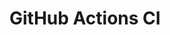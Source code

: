 # GitHub Actions CI







































































































































































































































































































































































































































































































































































































































































































































































































































































































































































































































































































































































































































































































































































































































































































































































































































































































































































































































































































































































































































































































































































































































































































































































































































































































































































































































































































